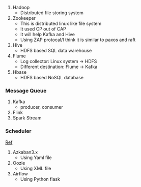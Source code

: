 1. Hadoop
    - Distributed file storing system
3. Zookeeper
    - This is distributed linux like file system
    - It used CP out of CAP
    - It will help Kafka and Hive
    - Using ZAP protocal/I think it is similar to paxos and raft
5. Hive
    - HDFS based SQL data warehouse 
6. Flume
    - Log collector: Linux system -> HDFS
    - Different destination: Flume -> Kafka
8. Hbase
    - HDFS based NoSQL database

### Message Queue
1. Kafka
    - producer, consumer
3. Flink
4. Spark Stream


### Scheduler
[Ref](https://www.jdon.com/workflow/Airflow-vs-Azkaban-vs-Conductor-vs-Oozie-vs-Amazon-Step-Functions.html)
1. Azkaban3.x
    - Using Yaml file 
2. Oozie
    - Using XML file
3. Airflow
    - Using Python flask 

